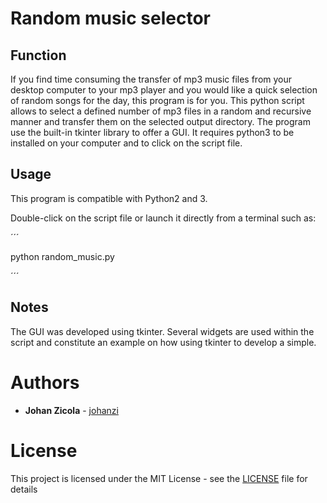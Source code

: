 # Random music selector

## Function

If you find time consuming the transfer of mp3 music files from your desktop computer to your mp3 player and you would like a quick selection of random songs for the day, this program is for you. This python script allows to select a defined number of mp3 files in a random and recursive manner and transfer them on the selected output directory. The program use the built-in tkinter library to offer a GUI. It requires python3 to be installed on your computer and to click on the script file.

## Usage

This program is compatible with Python2 and 3.

Double-click on the script file or launch it directly from a terminal such as:


´´´

python random_music.py


´´´

## Notes
The GUI was developed using tkinter. Several widgets are used within the script and constitute an example on how using tkinter to develop a simple.

# Authors
* **Johan Zicola** - [johanzi](https://github.com/johanzi)

# License
This project is licensed under the MIT License - see the [LICENSE](LICENSE) file for details

